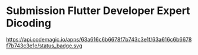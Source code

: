 # Submission Flutter Developer Expert Dicoding
https://api.codemagic.io/apps/63a616c6b6678f7b743c3e1f/63a616c6b6678f7b743c3e1e/status_badge.svg
